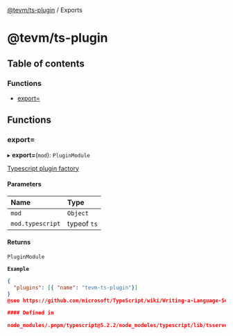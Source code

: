 [@tevm/ts-plugin](README.md) / Exports

# @tevm/ts-plugin

## Table of contents

### Functions

- [export=](modules.md#export=)

## Functions

### export&#x3D;

▸ **export=**(`mod`): `PluginModule`

[Typescript plugin factory](https://github.com/microsoft/TypeScript/wiki/Writing-a-Language-Service-Plugin)

#### Parameters

| Name | Type |
| :------ | :------ |
| `mod` | `Object` |
| `mod.typescript` | typeof `ts` |

#### Returns

`PluginModule`

**`Example`**

```json
{
  "plugins": [{ "name": "tevm-ts-plugin"}]
}
@see https://github.com/microsoft/TypeScript/wiki/Writing-a-Language-Service-Plugin#decorator-creation

#### Defined in

node_modules/.pnpm/typescript@5.2.2/node_modules/typescript/lib/tsserverlibrary.d.ts:3243
